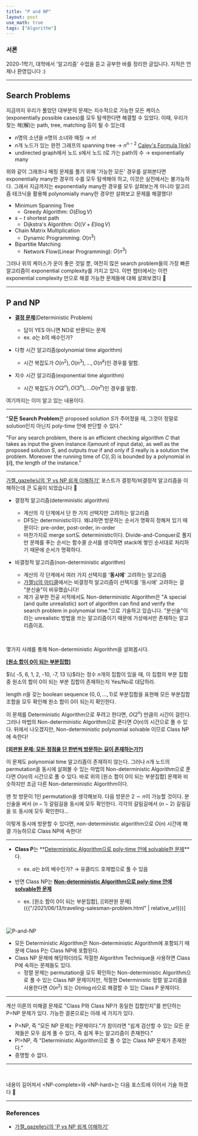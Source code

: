 ```yaml
---
title: "P and NP"
layout: post
use_math: true
tags: ["Algorithm"]
---
```


### 서론

2020-1학기, 대학에서 '알고리즘' 수업을 듣고 공부한 바를 정리한 글입니다. 지적은 언제나 환영입니다 :)

<hr/>

## Search Problems

지금까지 우리가 풀었던 대부분의 문제는 지수적으로 가능한 모든 케이스(exponentially possible cases)를 모두 탐색한다면 해결할 수 있었다. 이때, 우리가 찾는 해(解)는 path, tree, matching 등이 될 수 있는데

- $n$명의 소년을 $n$명의 소녀와 매칭 → $n!$
- $n$개 노드가 있는 완전 그래프의 spanning tree → $n^{n-2}$ [Caley's Formula [link]](https://www.geeksforgeeks.org/total-number-spanning-trees-graph/)
- undirected graph에서 노드 $s$에서 노드 $t$로 가는 path의 수 → exponentially many

위와 같이 그래프나 매칭 문제를 풀기 위해 '가능한 모든' 경우를 살펴본다면 exponentially many한 경우의 수를 모두 탐색해야 하고, 이것은 실전에서는 불가능하다. 
그래서 지금까지는 exponentially many한 경우를 모두 살펴보는게 아니라 알고리즘 테크닉을 활용해 polynomially many한 경우만 살펴보고 문제를 해결했다!

- Minimum Spanning Tree
  - Greedy Algorithm: $O(E \log V)$
- $s-t$ shortest path
  - Dijkstra's Algorithm: $O((V + E) \log V)$
- Chain Matrix Multiplication
  - Dynamic Programming: $O(n^3)$
- Bipartitie Matching
  - Network Flow(Linear Programming): $O(n^3)$

그러나 위의 케이스가 운이 좋은 것일 뿐, 여전히 많은 search problem들의 가장 빠른 알고리즘이 exponential complexity를 가지고 있다. 
이번 챕터에서는 이런 exponential complexity 만으로 해결 가능한 문제들에 대해 살펴보겠다 👏

<hr/>

## P and NP

- **<u>결정 문제</u>**(Deterministic Problem)
  - 답이 YES 아니면 NO로 반환되는 문제
  - ex. $a$는 $b$의 배수인가?

- 다항 시간 알고리즘(polynomial time algorithm)
  - 시간 복잡도가 $O(n^2), O(n^3), ..., O(n^k)$인 경우를 말함.
- 지수 시간 알고리즘(exponential time algorithm)
  - 시간 복잡도가 $O(2^n), O(3^n), ... O(n^n)$인 경우를 말함.

여기까지는 이미 알고 있는 내용이다.

<hr/>

"**모든 Search Problem**은 proposed solution $S$가 주어졌을 때, 그것이 정말로 solution인지 아닌지 poly-time 안에 판단할 수 있다."

<div class="statement" markdown="1">

"For any search problem, there is an efficient checking algorithm $C$ that takes as input the given instance $I$(amount of input data), as well as the proposed solution $S$, and outputs $true$ if and only if $S$ really is a solution the problem. Moreover the running time of $C(I, S)$ is bounded by a polynomial in $\| I \|$, the length of the instance."

</div>

<hr/>

[가젤_gazelle님의 'P vs NP 쉽게 이해하기'](https://gazelle-and-cs.tistory.com/64) 포스트가 결정적/비결정적 알고리즘을 이해하는데 큰 도움이 되었습니다 🙏

- 결정적 알고리즘(deterministic algorithm)
  - 계산의 각 단계에서 단 한 가지 선택지만 고려하는 알고리즘
  - DFS는 deterministic이다. 왜냐하면 방문하는 순서가 명확히 정해져 있기 때문이다: pre-order, post-order, in-order
  - 마찬가지로 merge sort도 deterministic이다. Divide-and-Conquer로 풀지만 문제를 푸는 순서는 함수콜 순서를 생각하면 stack에 쌓인 순서대로 처리하기 때문에 순서가 명확하다.

- 비결정적 알고리즘(non-deterministic algorithm)
  - 계산의 각 단계에서 여러 가지 선택지를 '**동시에**' 고려하는 알고리즘
  - [가젤님의 아티클](https://gazelle-and-cs.tistory.com/64)에서는 비결정적 알고리즘이 선택지를 '동시에' 고려하는 걸 "분신술"이 비유했습니다!
  - 제가 공부한 전공 서적에서도 Non-deterministic Algorithm은 "A special (and quite unrealistic) sort of algorithm can find and verify the search problem in polynomial time."으로 기술하고 있습니다. "분신술"이라는 unrealistic 방법을 쓰는 알고리즘이기 때문에 가상에서만 존재하는 알고리즘이죠.

<br/>

몇가지 사례를 통해 Non-deterministic Algorithm을 살펴봅시다.

<div class="statement" markdown="1">

**<u>[원소 합이 0이 되는 부분집합]</u>**

$\\{ -5, 6, 1, 2, -10, -7, 13 \\}$라는 정수 $n$개의 집합이 있을 때, 이 집합의 부분 집합 중 원소의 합이 0이 되는 부분 집합이 존재하는지 Yes/No로 대답하라.

length $n$을 갖는 boolean sequence $(0, 0, ..., 1)$로 부분집합을 표현해 모든 부분집합 조합을 모두 확인해 원소 합이 0이 되는지 확인한다.

이 문제를 Deterministic Algorithm으로 푸려고 한다면, $O(2^n)$ 만큼의 시간이 걸린다. 그러나 마법의 Non-deterministic Algorithm으로 푼다면 $O(n)$의 시간으로 풀 수 있다. 뒤에서 나오겠지만, Non-deterministic polynomial solvable 이므로 Class NP에 속한다!

</div>

<div class="statement" markdown="1">

**<u>[외판원 문제: 모든 정점을 단 한번씩 방문하는 길이 존재하는가?]</u>**

이 문제도 polynomial time 알고리즘이 존재하지 않는다. 그러나 $n$개 노드의 permutation을 동시에 살펴볼 수 있는 마법의 Non-deterministic Algorithm으로 푼다면 $O(n)$의 시간으로 풀 수 있다. 바로 위의 [원소 합이 0이 되는 부분집합] 문제와 비슷하지만 조금 다른 Non-deterministic Algorithm이다.

맨 첫 방문이 1인 permutation을 생각해보자. 다음 방문은 $2 \sim n$이 가능할 것이다. 분신술을 써서 $(n-1)$ 갈림길을 동시에 모두 확인한다. 각각의 갈림길에서 $(n-2)$ 갈림길을 또 동시에 모두 확인한다...

이렇게 동시에 방문할 수 있다면, non-deterministic algorithm으로 $O(n)$ 시간에 해결 가능하므로 Class NP에 속한다!

</div>

<hr/>

- **Class P**는 **<u>Deterministic Algorithm으로 poly-time 안에 solvable한 문제</u>**다.
  - ex. $a$는 $b$의 배수인가? → 유클리드 호제법으로 풀 수 있음

- 반면 Class NP는 **<u>Non-deterministic Algorithm으로 poly-time 안에 solvable한 문제</u>**
  - ex. [원소 합이 0이 되는 부분집합], [[외판원 문제]({{"/2021/06/13/traveling-salesman-problem.html" | relative_url}})]

<br/>

![P-and-NP](https://media.geeksforgeeks.org/wp-content/uploads/NP-Completeness-1.png)

- 모든 Deterministic Algorithm은 Non-deterministic Algorithm에 포함되기 때문에 Class P는 Class NP에 포함된다.
- Class NP 문제에 해당하더라도 적절한 Algorithm Technique을 사용하면 Class P에 속하는 문제들도 있다.
  - 정렬 문제는 permutation을 모두 확인하는 Non-deterministic Algorithm으로 풀 수 있는 Class NP 문제이지만, 적절한 Deterministic 정렬 알고리즘을 사용한다면 $O(n^2)$ 또는 $O(n \log n)$으로 해결할 수 있는 Class P 문제이다.

<hr/>

계산 이론의 미해결 문제로 "Class P와 Class NP가 동일한 집합인지"를 판단하는 P=NP 문제가 있다. 가능한 결론으로는 아래 세 가지가 있다.

- P=NP, 즉 "모든 NP 문제는 P문제이다."가 참이라면 "쉽게 검산할 수 있는 모든 문제들은 모두 쉽게 풀 수 있다, 즉 쉽게 푸는 알고리즘이 존재한다."
- P!=NP, 즉 "Deterministic Algorithm으로 풀 수 없는 Class NP 문제가 존재한다."
- 증명할 수 없다.

<hr/>

<br/>

내용이 길어져서 \<NP-complete\>와 \<NP-hard\>는 다음 포스트에 이어서 기술 하겠다 🙏

<hr/>

### References

- [가젤_gazelle님의 'P vs NP 쉽게 이해하기'](https://gazelle-and-cs.tistory.com/64)


